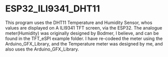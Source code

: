 # ESP32_ILI9341_DHT11

This program uses the DHT11 Temperature and Humidity Sensor, whos values are displayed 
 on A ILI9341 TFT screen, via the ESP32. The analogue meter(Humidity) was originally designed by Bodmer,
 I believe, and can be found in the TFT_eSPI example folder. I have re-codeed the meter using
 the Arduino_GFX_Library, and the Temperature meter was designed by me, and also uses the 
 Arduino_GFX_Library.
